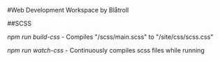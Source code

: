 #Web Development Workspace by Blåtroll

##SCSS

_npm run build-css_ - Compiles "/scss/main.scss" to "/site/css/scss.css"

_npm run watch-css_ - Continuously compiles scss files while running
